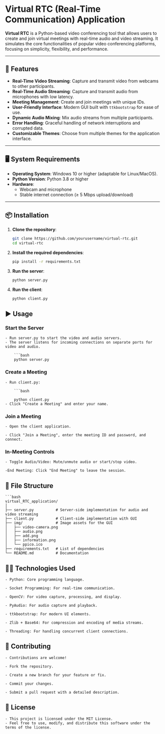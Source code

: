 # Virtual RTC (Real-Time Communication) Application

**Virtual RTC** is a Python-based video conferencing tool that allows users to create and join virtual meetings with real-time audio and video streaming. It simulates the core functionalities of popular video conferencing platforms, focusing on simplicity, flexibility, and performance.

---

## 🚀 Features

- **Real-Time Video Streaming**: Capture and transmit video from webcams to other participants.
- **Real-Time Audio Streaming**: Capture and transmit audio from microphones with low latency.
- **Meeting Management**: Create and join meetings with unique IDs.
- **User-Friendly Interface**: Modern GUI built with `ttkbootstrap` for ease of use.
- **Dynamic Audio Mixing**: Mix audio streams from multiple participants.
- **Error Handling**: Graceful handling of network interruptions and corrupted data.
- **Customizable Themes**: Choose from multiple themes for the application interface.

---

## 🖥️ System Requirements

- **Operating System**: Windows 10 or higher (adaptable for Linux/MacOS).
- **Python Version**: Python 3.8 or higher
- **Hardware**:
  - Webcam and microphone
  - Stable internet connection (≥ 5 Mbps upload/download)

---

## 📦 Installation

1. **Clone the repository**:
   ```bash
   git clone https://github.com/yourusername/virtual-rtc.git
   cd virtual-rtc

2. **Install the required dependencies**:
    ```bash
    pip install -r requirements.txt

3. **Run the server**:
    ```bash
    python server.py

4. **Run the client**:
    ```bash
    python client.py

## ▶️ Usage

### Start the Server
    - Run server.py to start the video and audio servers.
    - The server listens for incoming connections on separate ports for video and audio.

        ```bash
        python server.py


### Create a Meeting
    - Run client.py:

        ```bash

        python client.py
    - Click "Create a Meeting" and enter your name.

### Join a Meeting
    - Open the client application.

    - Click "Join a Meeting", enter the meeting ID and password, and connect.

### In-Meeting Controls
    - Toggle Audio/Video: Mute/unmute audio or start/stop video.

    -End Meeting: Click "End Meeting" to leave the session.

## 📁 File Structure
    ```bash
    virtual_RTC_application/
    │
    ├── server.py          # Server-side implementation for audio and video streaming
    ├── client.py          # Client-side implementation with GUI
    ├── img/               # Image assets for the GUI
    │   ├── video-camera.png
    │   ├── audio.png
    │   ├── add.png
    │   ├── information.png
    │   └── ppico.ico
    ├── requirements.txt   # List of dependencies
    └── README.md          # Documentation

## 🧑‍💻 Technologies Used
    - Python: Core programming language.

    - Socket Programming: For real-time communication.

    - OpenCV: For video capture, processing, and display.

    - PyAudio: For audio capture and playback.

    - ttkbootstrap: For modern UI elements.

    - Zlib + Base64: For compression and encoding of media streams.

    - Threading: For handling concurrent client connections.



## 🤝 Contributing
    - Contributions are welcome!

    - Fork the repository.

    - Create a new branch for your feature or fix.

    - Commit your changes.

    - Submit a pull request with a detailed description.

## 📄 License
    - This project is licensed under the MIT License.
    - Feel free to use, modify, and distribute this software under the terms of the license.